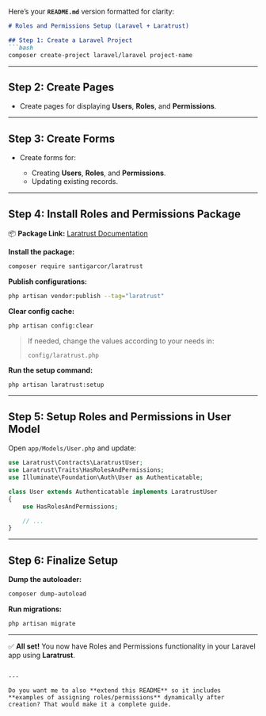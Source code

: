 Here’s your **`README.md`** version formatted for clarity:

````markdown
# Roles and Permissions Setup (Laravel + Laratrust)

## Step 1: Create a Laravel Project
```bash
composer create-project laravel/laravel project-name
````

---

## Step 2: Create Pages

* Create pages for displaying **Users**, **Roles**, and **Permissions**.

---

## Step 3: Create Forms

* Create forms for:

  * Creating **Users**, **Roles**, and **Permissions**.
  * Updating existing records.

---

## Step 4: Install Roles and Permissions Package

📦 **Package Link:** [Laratrust Documentation](https://laratrust.santigarcor.me/docs/8.x/installation.html)

**Install the package:**

```bash
composer require santigarcor/laratrust
```

**Publish configurations:**

```bash
php artisan vendor:publish --tag="laratrust"
```

**Clear config cache:**

```bash
php artisan config:clear
```

> If needed, change the values according to your needs in:
>
> ```
> config/laratrust.php
> ```

**Run the setup command:**

```bash
php artisan laratrust:setup
```

---

## Step 5: Setup Roles and Permissions in User Model

Open `app/Models/User.php` and update:

```php
use Laratrust\Contracts\LaratrustUser;
use Laratrust\Traits\HasRolesAndPermissions;
use Illuminate\Foundation\Auth\User as Authenticatable;

class User extends Authenticatable implements LaratrustUser
{
    use HasRolesAndPermissions;

    // ...
}
```

---

## Step 6: Finalize Setup

**Dump the autoloader:**

```bash
composer dump-autoload
```

**Run migrations:**

```bash
php artisan migrate
```

---

✅ **All set!** You now have Roles and Permissions functionality in your Laravel app using **Laratrust**.

```

---

Do you want me to also **extend this README** so it includes **examples of assigning roles/permissions** dynamically after creation? That would make it a complete guide.
```
